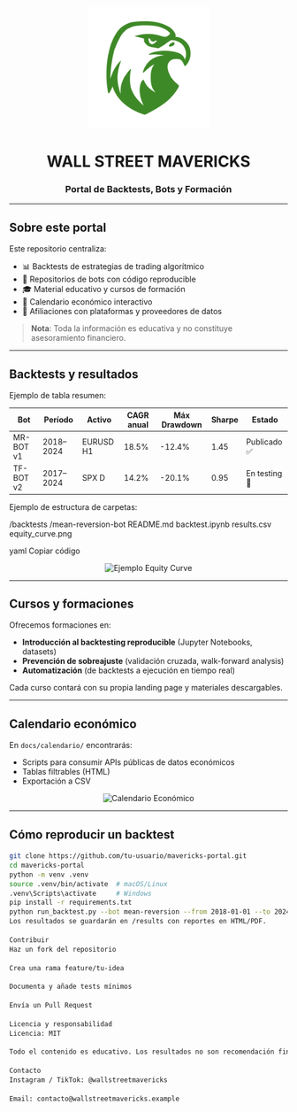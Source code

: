 <p align="center">
  <img src="logo.png" alt="Wall Street Mavericks" width="220"/>
</p>

<h1 align="center">WALL STREET MAVERICKS</h1>
<h3 align="center">Portal de Backtests, Bots y Formación</h3>

---

## Sobre este portal

Este repositorio centraliza:

- 📊 Backtests de estrategias de trading algorítmico  
- 🤖 Repositorios de bots con código reproducible  
- 🎓 Material educativo y cursos de formación  
- 📅 Calendario económico interactivo  
- 🤝 Afiliaciones con plataformas y proveedores de datos  

> **Nota**: Toda la información es educativa y no constituye asesoramiento financiero.

---

## Backtests y resultados

Ejemplo de tabla resumen:

| Bot          | Período   | Activo   | CAGR anual | Máx Drawdown | Sharpe | Estado       |
|--------------|-----------|----------|------------|--------------|--------|--------------|
| MR-BOT v1    | 2018–2024 | EURUSD H1 | 18.5%      | -12.4%       | 1.45   | Publicado ✅ |
| TF-BOT v2    | 2017–2024 | SPX D    | 14.2%      | -20.1%       | 0.95   | En testing 🔎 |

Ejemplo de estructura de carpetas:

/backtests
/mean-reversion-bot
README.md
backtest.ipynb
results.csv
equity_curve.png

yaml
Copiar código

<p align="center">
  <img src="assets/sample_equity_curve.png" alt="Ejemplo Equity Curve" width="500"/>
</p>

---

## Cursos y formaciones

Ofrecemos formaciones en:

- **Introducción al backtesting reproducible** (Jupyter Notebooks, datasets)  
- **Prevención de sobreajuste** (validación cruzada, walk-forward analysis)  
- **Automatización** (de backtests a ejecución en tiempo real)  

Cada curso contará con su propia landing page y materiales descargables.

---

## Calendario económico

En `docs/calendario/` encontrarás:

- Scripts para consumir APIs públicas de datos económicos  
- Tablas filtrables (HTML)  
- Exportación a CSV  

<p align="center">
  <img src="assets/sample_calendar.png" alt="Calendario Económico" width="600"/>
</p>

---

## Cómo reproducir un backtest

```bash
git clone https://github.com/tu-usuario/mavericks-portal.git
cd mavericks-portal
python -m venv .venv
source .venv/bin/activate  # macOS/Linux
.venv\Scripts\activate     # Windows
pip install -r requirements.txt
python run_backtest.py --bot mean-reversion --from 2018-01-01 --to 2024-12-31
Los resultados se guardarán en /results con reportes en HTML/PDF.

Contribuir
Haz un fork del repositorio

Crea una rama feature/tu-idea

Documenta y añade tests mínimos

Envía un Pull Request

Licencia y responsabilidad
Licencia: MIT

Todo el contenido es educativo. Los resultados no son recomendación financiera.

Contacto
Instagram / TikTok: @wallstreetmavericks

Email: contacto@wallstreetmavericks.example
